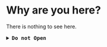 # Why are you here?

 There is nothing to see here.
<details><summary> <b> <samp> Do not Open </samp></b></summary>
 
 <samp>I told you not to open this.:facepalm: </samp> \
 <samp>I don't like you go away</samp>
</details>
